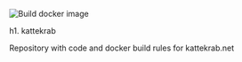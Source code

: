![Build docker image](https://github.com/cafuego/kattekrab/workflows/Build%20docker%20image/badge.svg?branch=main)

h1. kattekrab

Repository with code and docker build rules for kattekrab.net
